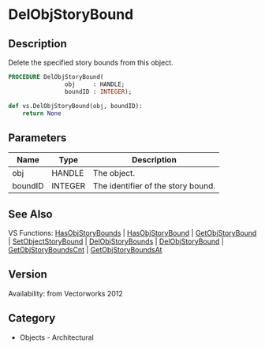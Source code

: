 # DelObjStoryBound

## Description
Delete the specified story bounds from this object.

```pascal
PROCEDURE DelObjStoryBound(
				obj     : HANDLE;
				boundID : INTEGER);
```

```python
def vs.DelObjStoryBound(obj, boundID):
    return None
```

## Parameters
|Name|Type|Description|
|---|---|---|
|obj|HANDLE|The object.|
|boundID|INTEGER|The identifier of the story bound.|

## See Also
VS Functions:
[HasObjStoryBounds](HasObjStoryBounds.md) 
| [HasObjStoryBound](HasObjStoryBound.md) 
| [GetObjStoryBound](GetObjStoryBound.md) 
| [SetObjectStoryBound](SetObjectStoryBound.md) 
| [DelObjStoryBounds](DelObjStoryBounds.md) 
| [DelObjStoryBound](DelObjStoryBound.md) 
| [GetObjStoryBoundsCnt](GetObjStoryBoundsCnt.md) 
| [GetObjStoryBoundsAt](GetObjStoryBoundsAt.md)

## Version
Availability: from Vectorworks 2012

## Category
* Objects - Architectural

